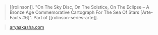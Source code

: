 > [[rolinson]]. "On The Sky Disc, On The Solstice, On The Eclipse – A Bronze Age Commemorative Cartograph For The Sea Of Stars [Arte-Facts #6]". Part of [[rolinson-series-arte]].

> [aryaakasha.com](https://aryaakasha.com/2020/06/22/on-the-sky-disc-on-the-solstice-on-the-eclipse-a-bronze-age-commemorative-cartograph-for-the-sea-of-stars-arte-facts-6/)